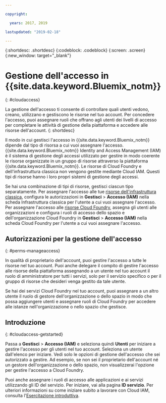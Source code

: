 ```yaml
---

copyright:

  years: 2017, 2019

lastupdated: "2019-02-18"

---
```


{:shortdesc: .shortdesc}
{:codeblock: .codeblock}
{:screen: .screen}
{:new_window: target="_blank"}

# Gestione dell'accesso in {{site.data.keyword.Bluemix_notm}}
{: #cloudaccess}

La gestione dell'accesso ti consente di controllare quali utenti vedono, creano, utilizzano e gestiscono le risorse nel tuo account. Per concedere l'accesso, puoi assegnare ruoli che offrano agli utenti dei livelli di accesso per completare le attività di gestione della piattaforma e accedere alle risorse dell'account.
{: shortdesc}

Il modo in cui gestisci l'accesso in {{site.data.keyword.Bluemix_notm}} dipende dal tipo di risorsa a cui vuoi assegnare l'accesso. {{site.data.keyword.Bluemix_notm}} Identity and Access Management (IAM) è il sistema di gestione degli accessi utilizzato per gestire in modo coerente le risorse organizzate in un gruppo di risorse attraverso la piattaforma {{site.data.keyword.Bluemix_notm}}. Le risorse di Cloud Foundry e dell'infrastruttura classica non vengono gestite mediante Cloud IAM. Questi tipi di risorse hanno i loro propri sistemi di gestione degli accessi. 

Se hai una combinazione di tipi di risorse, gestisci ciascun tipo separatamente. Per assegnare l'accesso alle tue [risorse dell'infrastruttura classica](/docs/iam/infrastructureaccess.html#infrapermission), configura le autorizzazioni in **Gestisci** > **Accesso (IAM)** nella scheda Infrastruttura classica per l'utente a cui vuoi assegnare l'accesso. Per assegnare l'accesso alle [risorse Cloud Foundry](/docs/iam/cfaccess.html#cfaccess), assegna gli utenti alle organizzazioni e configura i ruoli di accesso dello spazio e dell'organizzazione Cloud Foundry in **Gestisci** > **Accesso (IAM)** nella scheda Cloud Foundry per l'utente a cui vuoi assegnare l'accesso.

## Autorizzazioni per la gestione dell'accesso
{: #perms-manageaccess}

In qualità di proprietario dell'account, puoi gestire l'accesso a tutte le risorse nel tuo account. Puoi anche delegare il compito di gestire l'accesso alle risorse della piattaforma assegnando a un utente nel tuo account il ruolo di amministratore per tutti i servizi, solo per il servizio specifico o per il gruppo di risorse che desideri venga gestito da tale utente.

Se hai dei servizi Cloud Foundry nel tuo account, puoi assegnare a un altro utente il ruolo di gestore dell'organizzazione o dello spazio in modo che possa aggiungere utenti e assegnare ruoli di Cloud Foundry per accedere alle istanze nell'organizzazione o nello spazio che gestisce.


## Introduzione
{: #cloudaccess-getstarted}

Passa a **Gestisci** &gt; **Accesso (IAM)** e seleziona quindi **Utenti** per iniziare a gestire l'accesso per gli utenti nel tuo account. Seleziona un utente dall'elenco per iniziare. Vedi solo le opzioni di gestione dell'accesso che sei autorizzato a gestire. Ad esempio, se non sei il proprietario dell'account né un gestore dell'organizzazione o dello spazio, non visualizzerai l'opzione per gestire l'accesso a Cloud Foundry.

Puoi anche assegnare i ruoli di accesso alle applicazioni e ai servizi utilizzando gli ID del servizio. Per iniziare, vai alla pagina **ID servizio**. Per ulteriori informazioni su come iniziare subito a lavorare con Cloud IAM, consulta l'[Esercitazione introduttiva](/docs/iam/quickstart.html#getstarted).
